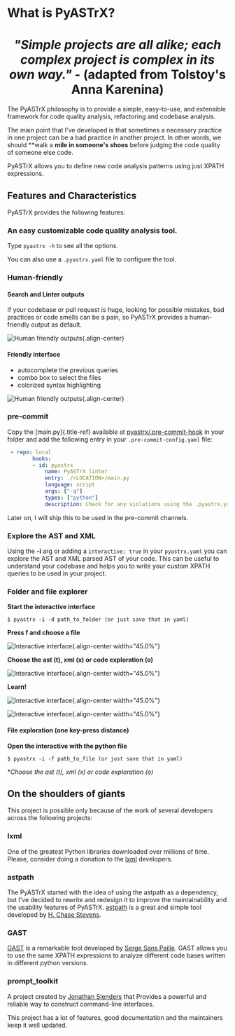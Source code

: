 # What is PyASTrX?





<h1 style="text-align:center;">
<em>
    "Simple projects are all alike; each complex project
    is complex in its own way."
</em>
-
<strong>
    (adapted from Tolstoy's Anna Karenina)
</strong>
</h1>

The PyASTrX philosophy is to provide a simple, easy-to-use, and
extensible framework for code quality analysis, refactoring and codebase analysis.


The main point that I've developed is that sometimes a necessary practice in one project can be a bad practice in another
project. In other words, we should **walk a **mile in **someone's** shoes** before judging the code quality of someone else code.


PyASTrX allows you to define new code analysis patterns using just XPATH
expressions.

## Features and Characteristics


PyASTrX provides the following features:

### An easy customizable code quality analysis tool.

Type `pyastrx -h` to see all the options.

You can also use a `.pyastrx.yaml` file to configure the tool.

### Human-friendly


#### Search and Linter outputs

If your codebase or pull request is huge, looking for possible
mistakes, bad practices or code smells can be a pain, so PyASTrX
provides a human-friendly output as default.

![Human friendly outputs](docs/source/_static/imgs/human_outputs.png){.align-center}

#### Friendly interface

-   autocomplete the previous queries
-   combo box to select the files
-   colorized syntax highlighting

![Human friendly outputs](docs/source/_static/imgs/interface.png){.align-center}

### pre-commit


Copy the [main.py]{.title-ref} available at
[pyastrx/.pre-commit-hook](https://github.com/devmessias/pyastrx/blob/main/.pre-commit-hook/main.py)
in your folder and add the following entry in your
`.pre-commit-config.yaml` file:

```yaml
 - repo: local
        hooks:
        - id: pyastrx
            name: PyASTrX linter
            entry: ./<LOCATION>/main.py
            language: script
            args: ["-q"]
            types: ["python"]
            description: Check for any violations using the .pyastrx.yaml config
```

Later on, I will ship this to be used in the pre-commit channels.

### Explore the AST and XML


Using the **-i** arg or adding a `interactive:
true` in your `pyastrx.yaml` you can explore
the AST and XML parsed AST of your code. This can be useful to
understand your codebase and helps you to write your custom XPATH
queries to be used in your project.

### Folder and file explorer

**Start the interactive interface**

``` {.console}
$ pyastrx -i -d path_to_folder (or just save that in yaml)
```

**Press f and choose a file**

![Interactive interface](docs/source/_static/imgs/ast_explorer2.png){.align-center
width="45.0%"}

**Choose the ast (t), xml (x) or code exploration (o)**

![Interactive interface](docs/source/_static/imgs/ast_explorer3.png){.align-center
width="45.0%"}

**Learn!**

![Interactive interface](docs/source/_static/imgs/ast_explorer4.png){.align-center
width="45.0%"}

![Interactive interface](docs/source/_static/imgs/ast_explorer5.png){.align-center
width="45.0%"}

#### File exploration (one key-press distance)

**Open the interactive with the python file**

``` {.console}
$ pyastrx -i -f path_to_file (or just save that in yaml)
```

**Choose the ast (t), xml (x) or code exploration (o)*

## On the shoulders of giants


This project is possible only because of the work of several
developers across the following projects:

### lxml


One of the greatest Python libraries downloaded over millions of time.
Please, consider doing a donation to the [lxml](https://lxml.de/)
developers.


### astpath


The PyASTrX started with the idea of using the astpath as a dependency,
but I've decided to rewrite and redesign it to improve the
maintainability and the usability features of PyASTrX.
[astpath](https://github.com/hchasestevens/astpath) is a great and
simple tool developed by [H. Chase
Stevens](http://www.chasestevens.com/).


### GAST



[GAST](https://github.com/serge-sans-paille/gast) is a remarkable
tool developed by [Serge Sans
Paille](http://serge.liyun.free.fr/serge/). GAST allows you to use the
same XPATH expressions to analyze different code bases written in
different python versions.


### prompt_toolkit


A project created by [Jonathan Slenders](https://github.com/jonathanslenders) that
Provides a powerful and reliable way to construct command-line interfaces.

This project has a lot of features, good documentation and the
maintainers keep it well updated.

